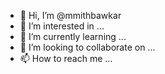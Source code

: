 - 👋 Hi, I’m @mmithbawkar
- 👀 I’m interested in ...
- 🌱 I’m currently learning ...
- 💞️ I’m looking to collaborate on ...
- 📫 How to reach me ...

<!---
pmithbawkar/pmithbawkar is a ✨ special ✨ repository because its `README.md` (this file) appears on your GitHub profile.
You can click the Preview link to take a look at your changes.
--->
